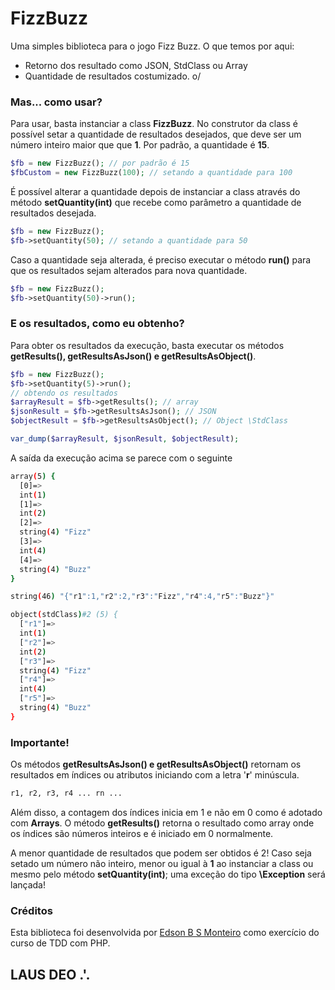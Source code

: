 # FizzBuzz

Uma simples biblioteca para o jogo Fizz Buzz. O que temos por aqui:

 * Retorno dos resultado como JSON, StdClass ou Array
 * Quantidade de resultados costumizado. o/

### Mas... como usar?

Para usar, basta instanciar a class __FizzBuzz__. No construtor da class é possível setar a quantidade de resultados desejados, que deve ser um número inteiro maior que que __1__. Por padrão, a quantidade é __15__.

```php
$fb = new FizzBuzz(); // por padrão é 15
$fbCustom = new FizzBuzz(100); // setando a quantidade para 100
```
É possível alterar a quantidade depois de instanciar a class através do método __setQuantity(int)__ que recebe como parâmetro a quantidade de resultados desejada.
```php
$fb = new FizzBuzz();
$fb->setQuantity(50); // setando a quantidade para 50
```
Caso a quantidade seja alterada, é preciso executar o método __run()__ para que os resultados sejam alterados para nova quantidade.
```php
$fb = new FizzBuzz();
$fb->setQuantity(50)->run();
```

### E os resultados, como eu obtenho?

Para obter os resultados da execução, basta executar os métodos __getResults(), getResultsAsJson() e getResultsAsObject()__.

```php
$fb = new FizzBuzz();
$fb->setQuantity(5)->run();
// obtendo os resultados
$arrayResult = $fb->getResults(); // array
$jsonResult = $fb->getResultsAsJson(); // JSON
$objectResult = $fb->getResultsAsObject(); // Object \StdClass

var_dump($arrayResult, $jsonResult, $objectResult);
```
A saída da execução acima se parece com o seguinte
```bash
array(5) {
  [0]=>
  int(1)
  [1]=>
  int(2)
  [2]=>
  string(4) "Fizz"
  [3]=>
  int(4)
  [4]=>
  string(4) "Buzz"
}

string(46) "{"r1":1,"r2":2,"r3":"Fizz","r4":4,"r5":"Buzz"}"

object(stdClass)#2 (5) {
  ["r1"]=>
  int(1)
  ["r2"]=>
  int(2)
  ["r3"]=>
  string(4) "Fizz"
  ["r4"]=>
  int(4)
  ["r5"]=>
  string(4) "Buzz"
}
```

### Importante!

Os métodos __getResultsAsJson() e getResultsAsObject()__ retornam os resultados em índices ou atributos iniciando com a letra '__r__' minúscula.
```bash
r1, r2, r3, r4 ... rn ...
```
Além disso, a contagem dos índices inicia em 1 e não em 0 como é adotado com __Arrays__.
O método __getResults()__ retorna o resultado como array onde os índices são números inteiros e é iniciado em 0 normalmente.

A menor quantidade de resultados que podem ser obtidos é 2! Caso seja setado um número não inteiro, menor ou igual à __1__ ao instanciar a class ou mesmo pelo método __setQuantity(int)__; uma exceção do tipo __\Exception__ será lançada!

### Créditos
Esta biblioteca foi desenvolvida por [Edson B S Monteiro](mailto:bruno.monteirodg@gmail.com) como exercício do curso de TDD com PHP.

## LAUS DEO .'.
